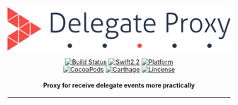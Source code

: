 ![DelegateProxy](Assets/DelegateProxy_Logo.png)  

<p align="center">
<a href="https://travis-ci.org/ra1028/DelegateProxy"><img alt="Build Status" src="https://travis-ci.org/ra1028/DelegateProxy.svg?branch=master"/></a>
<a href="https://developer.apple.com/swift"><img alt="Swift2.2" src="https://img.shields.io/badge/language-swift2.2-orange.svg?style=flat"/></a>
<a href="http://cocoadocs.org/docsets/DelegateProxy"><img alt="Platform" src="https://img.shields.io/cocoapods/p/DelegateProxy.svg?style=flat"/></a><br>
<a href="https://cocoapods.org/pods/DelegateProxy"><img alt="CocoaPods" src="https://img.shields.io/cocoapods/v/DelegateProxy.svg"/></a>
<a href="https://github.com/Carthage/Carthage"><img alt="Carthage" src="https://img.shields.io/badge/Carthage-compatible-yellow.svg?style=flat"/></a>
<a href="https://github.com/ra1028/DelegateProxy/blob/master/LICENSE.md"><img alt="Lincense" src="http://img.shields.io/badge/license-MIT-000000.svg?style=flat"/></a>
</p>  

<H4 align="center">Proxy for receive delegate events more practically</H4>  

---

